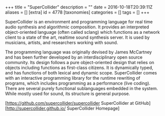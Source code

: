 +++
title = "SuperCollider"
description = ""
date = 2016-10-18T20:39:11Z
aliases = []
[extra]
id = 4778
[taxonomies]
categories = []
tags = []
+++


SuperCollider is an environment and programming language for real time audio synthesis and algorithmic composition. It provides an interpreted object-oriented language (often called sclang) which functions as a network client to a state of the art, realtime sound synthesis server. It is used by musicians, artists, and researchers working with sound.

The programming language was originally devised by James McCartney and has been further developed by an interdisciplinary open source community. Its design follows a pure object-oriented design that relies on objects including functions as first-class citizens. It is dynamically typed, and has functions of both lexical and dynamic scope. SuperCollider comes with an interactive programming library for the runtime rewriting of programs, which includes programming as a performance (live coding). There are several purely functional sublanguages embedded in the system. While mostly used for sound, its structure is general purpose.


[https://github.com/supercollider/supercollider SuperCollider at GitHub]
[http://supercollider.github.io/ SuperCollider Homepage]
